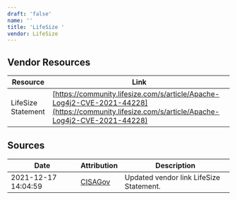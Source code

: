 ```yaml
---
draft: 'false'
name: ''
title: 'LifeSize '
vendor: LifeSize
---
```


## Vendor Resources
| Resource | Link |
| --- | --- |
| LifeSize Statement | [https://community.lifesize.com/s/article/Apache-Log4j2-CVE-2021-44228](https://community.lifesize.com/s/article/Apache-Log4j2-CVE-2021-44228) |



## Sources
| Date | Attribution | Description |
| --- | --- | --- |
| 2021-12-17 14:04:59 | [CISAGov](https://raw.githubusercontent.com/cisagov/log4j-affected-db/develop/README.md) | Updated vendor link LifeSize Statement.  |
